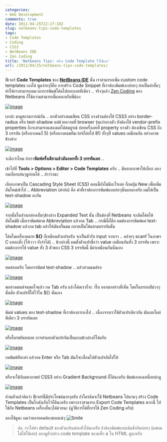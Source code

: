 ```yaml
---
categories:
- Web Development
comments: true
date: 2011-04-25T22:27:10Z
slug: netbeans-tips-code-templates
tags:
- Code Templates
- Coding
- CSS3
- NetBeans IDE
- Zen Coding
title: 'Netbeans Tips: สร้าง Code Template ไว้ใช้เอง'
url: /2011/04/25/netbeans-tips-code-templates/
---
```


ฟีเจอร์ **Code Templates** ของ **[NetBeans IDE](https://armno.in.th/20100710/%e0%b9%81%e0%b8%99%e0%b8%b0%e0%b8%99%e0%b8%b3-netbeans-ide-%e0%b8%aa%e0%b8%b3%e0%b8%ab%e0%b8%a3%e0%b8%b1%e0%b8%9a%e0%b9%80%e0%b8%82%e0%b8%b5%e0%b8%a2%e0%b8%99%e0%b9%82%e0%b8%84%e0%b9%89%e0%b8%94-php)** นั้น เราสามารถเพิ่ม custom code templates เองได้ พูดง่ายๆก็คือ การสร้าง Code Snippet ที่เราต้องพิมพ์เองบ่อยๆ ย่อเป็นคำสั้นๆ ทำให้เราสามารถลดเวลาการพิมพ์โค้ดไปเยอะเลยทีเดียว .. จริงๆแล้ว [Zen Coding](https://armno.in.th/2010/10/20/%E0%B8%81%E0%B8%B2%E0%B8%A3%E0%B9%83%E0%B8%8A%E0%B9%89-zen-coding-%E0%B8%AA%E0%B8%B3%E0%B8%AB%E0%B8%A3%E0%B8%B1%E0%B8%9A-netbeans-ide/) ของ Netbeans ก็ใช้ความสามารถนี้แหละครับพี่น้อง

[![image](http://files.armno.in.th/uploads/2011/04/image_thumb8.png)](http://files.armno.in.th/uploads/2011/04/image9.png)


เอาล่ะ มาดูสถานการณ์กัน .. ยกตัวอย่างผมเขียน CSS บางส่วนต้องใช้ CSS3 อย่าง border-radius หรือ text-shadow แต่ด้วยความที่ browser รุ่นเก่าบางตัว ยังต้องใช้ vendor-prefix properties ถึงจะสามารถแสดงผลได้สมบูรณ์ บ่อยครั้งเลยที่ property บางตัว ต้องเขียน CSS ถึง 3 บรรทัด (หรือบางคนก็ 5) (หรือบางคนขยันเว่อร์ก็ล่อไป 8!) ทั้งๆที่ values เหมือนกัน อย่างภาพข้างล่าง

[![image](http://files.armno.in.th/uploads/2011/04/image_thumb9.png)](http://files.armno.in.th/uploads/2011/04/image10.png)

จะดีกว่าไหม ถ้าเรา**พิมพ์ครั้งเดียวแล้วมันออกทั้ง 3 บรรทัดเลย** ..

เข้าไปที่ **Tools > Options > Editor > Code Templates** ครับ .. มีหลายภาษาให้เลือก ลองกดเลือกเล่นๆดูก่อนได้ .. ถ้าว่างนะ

เลือกภาษาเป็น Cascading Style Sheet (CSS) ตอนนี้ยังไม่มีอะไรเลย ก็กดปุ่ม New เพื่อเพิ่มอันใหม่เข้าไป .. Abbreviation (คำย่อ) คือ คำที่เราต้องการพิมพ์แบบย่อๆนั่นแหละครับ ผมใส่เป็น text-shadow ละกัน

[![image](http://files.armno.in.th/uploads/2011/04/image_thumb10.png)](http://files.armno.in.th/uploads/2011/04/image11.png)

จากนั้นในส่วนกล่องเบิ้มๆข้างล่าง Expanded Text นั้น เป็นช่องที่ Netbeans จะเติมโค้ดให้อัตโนมัติ เมื่อเราพิมพ์ตาม Abbreviation แล้วกด Tab .. กรณีนี้ก็คือ ผมต้องการพิมพ์แค่ text-shadow แล้วกด tab แล้วให้มันบรึ้มมม กลายเป็นโค้ดสามบรรทัดนั้น

โค้ดในเครื่องหมาย **${}** ก็เหมือนตัวแปรครับ จะเป็นตัวรับ input จากเรา .. คล้ายๆ scanf ในภาษา C แหละมั้ง (โห้ววว ยังจำได้) .. ข้างล่างนี้ ผมตั้งตัวแปรชื่อว่า value เหมือนกันทั้ง 3 บรรทัด เพราะผมต้องการใช้ value ทั้ง 3 ตัวของ CSS 3 บรรทัดนี้ มีค่าเหมือนกันนั่นเอง

[![image](http://files.armno.in.th/uploads/2011/04/image_thumb11.png)](http://files.armno.in.th/uploads/2011/04/image12.png)

ทดสอบครับ โดยการพิมพ์ text-shadow .. แล้วสวดมนต์รอ

[![image](http://files.armno.in.th/uploads/2011/04/image_thumb12.png)](http://files.armno.in.th/uploads/2011/04/image13.png)

พอสวดมนต์จนพอใจแล้ว กด Tab ครับ แล้วโค้ดเราก็จะ วรึ๊บ ออกมาอย่างที่เห็น โดยในกรอบสีม่วงๆนั่นคือ ตัวแปรที่ใส่ไว้ใน ${} นั่นเอง

[![image](http://files.armno.in.th/uploads/2011/04/image_thumb13.png)](http://files.armno.in.th/uploads/2011/04/image14.png)

พิมพ์ values ของ text-shadow ที่เราต้องการลงไป .. เนื่องจากเราใช้ตัวแปรเดียวกัน มันเลยโผล่ทีเดียว 3 บรรทัดเลย

[![image](http://files.armno.in.th/uploads/2011/04/image_thumb14.png)](http://files.armno.in.th/uploads/2011/04/image15.png)

หรือใครขยันหน่อย อาจทำแยกตัวแปรกันเป็นแบบข้างล่างก็ได้ครับ

[![image](http://files.armno.in.th/uploads/2011/04/image_thumb15.png)](http://files.armno.in.th/uploads/2011/04/image16.png)

กดพิมพ์ทีละค่า แล้วกด Enter หรือ Tab มันก็จะเลื่อนไปตัวแปรถัดไปให้

[![image](http://files.armno.in.th/uploads/2011/04/image_thumb16.png)](http://files.armno.in.th/uploads/2011/04/image17.png)

หรือจะใช้กับมหากาพย์ CSS3 อย่าง Gradient Background ก็ได้นะครับ พิมพ์เองคงเหนื่อยน่าดู

[![image](http://files.armno.in.th/uploads/2011/04/image_thumb17.png)](http://files.armno.in.th/uploads/2011/04/image18.png)

ส่วนตัวแล้วคิดว่า ฟีเจอร์นี้มีประโยชน์มากๆครับ ถ้าใครคิดจะใช้ Netbeans ไปนานๆ สร้าง Code Templates เป็นโกดังเก็บไว้ก็ดีนะครับ เพราะเราสามารถ Export Code Templates พวกนี้ ไปใช้กับ Netbeans เครื่องอื่นๆได้ด้วยนะ (ดูวิธีการได้ที่การใช้ Zen Coding ครับ)

ลองใช้ดูนะ ผมว่าหลายคนต้องชอบแน่ๆ ![Smile](http://files.armno.in.th/uploads/2011/04/wlEmoticon-smile3.png)

> ปล. เราใส่ค่า default ของตัวแปรแต่ละตัวได้นะครับ ถ้าต้องพิมพ์แบบเดิมซ้ำกันบ่อยๆ (แต่ผมไม่ได้ใช้เลย) ลองดูตัวอย่าง code template ของแท็ก a ใน HTML ดูนะครับ
